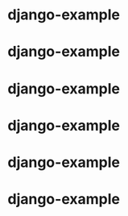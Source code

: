 # django-example
# django-example
# django-example
# django-example
# django-example
# django-example
